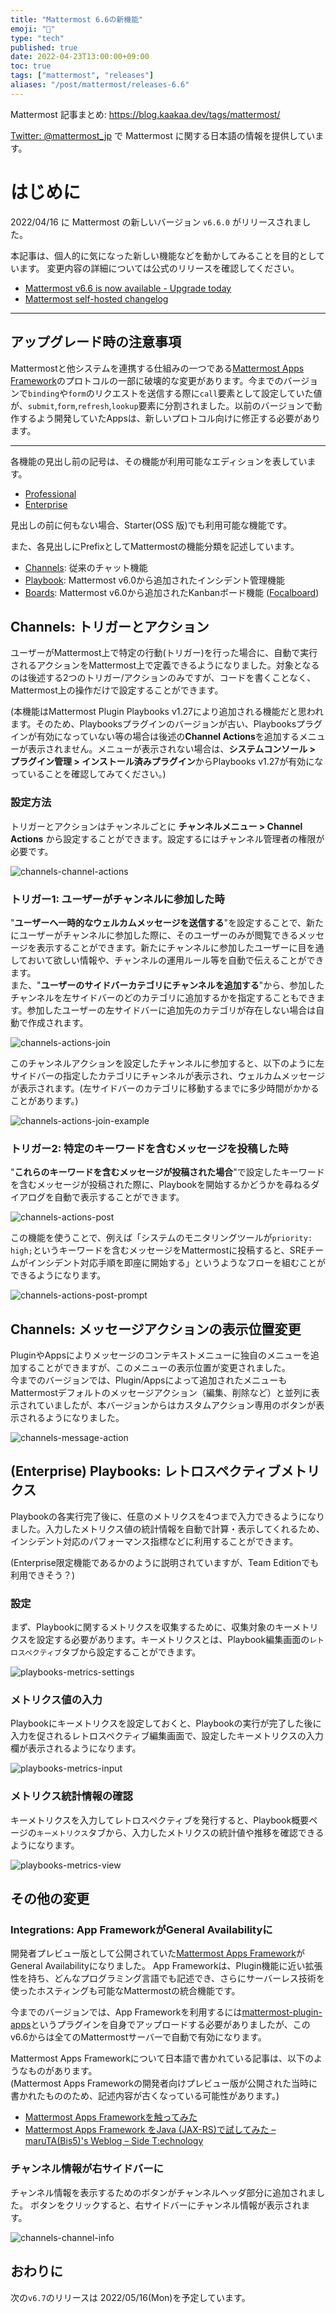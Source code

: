 ```yaml
---
title: "Mattermost 6.6の新機能"
emoji: "🎉"
type: "tech"
published: true
date: 2022-04-23T13:00:00+09:00
toc: true
tags: ["mattermost", "releases"]
aliases: "/post/mattermost/releases-6.6"
---
```


Mattermost 記事まとめ: https://blog.kaakaa.dev/tags/mattermost/

[Twitter: @mattermost_jp](https://twitter.com/mattermost_jp) で Mattermost に関する日本語の情報を提供しています。

# はじめに

2022/04/16 に Mattermost の新しいバージョン `v6.6.0` がリリースされました。  

本記事は、個人的に気になった新しい機能などを動かしてみることを目的としています。
変更内容の詳細については公式のリリースを確認してください。

- [Mattermost v6\.6 is now available \- Upgrade today](https://mattermost.com/blog/mattermost-v6-6-is-now-available/)
- [Mattermost self\-hosted changelog](https://docs.mattermost.com/install/self-managed-changelog.html#release-v6-6-feature-release)


---

## アップグレード時の注意事項

Mattermostと他システムを連携する仕組みの一つである[Mattermost Apps Framework](https://developers.mattermost.com/integrate/apps/)のプロトコルの一部に破壊的な変更があります。今までのバージョンで`binding`や`form`のリクエストを送信する際に`call`要素として設定していた値が、`submit`,`form`,`refresh`,`lookup`要素に分割されました。以前のバージョンで動作するよう開発していたAppsは、新しいプロトコル向けに修正する必要があります。

---

各機能の見出し前の記号は、その機能が利用可能なエディションを表しています。

- [Professional](https://mattermost.com/pricing/)
- [Enterprise](https://mattermost.com/pricing/)

見出しの前に何もない場合、Starter(OSS 版)でも利用可能な機能です。

また、各見出しにPrefixとしてMattermostの機能分類を記述しています。

- [Channels](https://docs.mattermost.com/guides/channels.html): 従来のチャット機能
- [Playbook](https://docs.mattermost.com/guides/playbooks.html): Mattermost v6.0から追加されたインシデント管理機能
- [Boards](https://docs.mattermost.com/guides/boards.html): Mattermost v6.0から追加されたKanbanボード機能 ([Focalboard](https://www.focalboard.com/))

## Channels: トリガーとアクション

ユーザーがMattermost上で特定の行動(トリガー)を行った場合に、自動で実行されるアクションをMattermost上で定義できるようになりました。対象となるのは後述する2つのトリガー/アクションのみですが、コードを書くことなく、Mattermost上の操作だけで設定することができます。

(本機能はMattermost Plugin Playbooks v1.27により追加される機能だと思われます。そのため、Playbooksプラグインのバージョンが古い、Playbooksプラグインが有効になっていない等の場合は後述の**Channel Actions**を追加するメニューが表示されません。メニューが表示されない場合は、**システムコンソール > プラグイン管理 > インストール済みプラグイン**からPlaybooks v1.27が有効になっていることを確認してみてください。)

### 設定方法

トリガーとアクションはチャンネルごとに **チャンネルメニュー > Channel Actions** から設定することができます。設定するにはチャンネル管理者の権限が必要です。

![channels-channel-actions](https://blog.kaakaa.dev/images/posts/mattermost/releases-6.6/channels-channel-actions.png)


### トリガー1: ユーザーがチャンネルに参加した時

"**ユーザーへ一時的なウェルカムメッセージを送信する**"を設定することで、新たにユーザーがチャンネルに参加した際に、そのユーザーのみが閲覧できるメッセージを表示することができます。新たにチャンネルに参加したユーザーに目を通しておいて欲しい情報や、チャンネルの運用ルール等を自動で伝えることができます。  
また、"**ユーザーのサイドバーカテゴリにチャンネルを追加する**"から、参加したチャンネルを左サイドバーのどのカテゴリに追加するかを指定することもできます。参加したユーザーの左サイドバーに追加先のカテゴリが存在しない場合は自動で作成されます。

![channels-actions-join](https://blog.kaakaa.dev/images/posts/mattermost/releases-6.6/channels-actions-join.png)

このチャンネルアクションを設定したチャンネルに参加すると、以下のように左サイドバーの指定したカテゴリにチャンネルが表示され、ウェルカムメッセージが表示されます。(左サイドバーのカテゴリに移動するまでに多少時間がかかることがあります。)

![channels-actions-join-example](https://blog.kaakaa.dev/images/posts/mattermost/releases-6.6/channels-actions-join-example.png)

### トリガー2: 特定のキーワードを含むメッセージを投稿した時

"**これらのキーワードを含むメッセージが投稿された場合**"で設定したキーワードを含むメッセージが投稿された際に、Playbookを開始するかどうかを尋ねるダイアログを自動で表示することができます。

![channels-actions-post](https://blog.kaakaa.dev/images/posts/mattermost/releases-6.6/channels-actions-post.png)

この機能を使うことで、例えば「システムのモニタリングツールが`priority: high;`というキーワードを含むメッセージをMattermostに投稿すると、SREチームがインシデント対応手順を即座に開始する」というようなフローを組むことができるようになります。

![channels-actions-post-prompt](https://blog.kaakaa.dev/images/posts/mattermost/releases-6.6/channels-actions-post-prompt.png)


## Channels: メッセージアクションの表示位置変更

PluginやAppsによりメッセージのコンテキストメニューに独自のメニューを追加することができますが、このメニューの表示位置が変更されました。  
今までのバージョンでは、Plugin/Appsによって追加されたメニューもMattermostデフォルトのメッセージアクション（編集、削除など）と並列に表示されていましたが、本バージョンからはカスタムアクション専用のボタンが表示されるようになりました。

![channels-message-action](https://blog.kaakaa.dev/images/posts/mattermost/releases-6.6/channels-message-action.png)


## (Enterprise) Playbooks: レトロスペクティブメトリクス

Playbookの各実行完了後に、任意のメトリクスを4つまで入力できるようになりました。入力したメトリクス値の統計情報を自動で計算・表示してくれるため、インシデント対応のパフォーマンス指標などに利用することができます。  

(Enterprise限定機能であるかのように説明されていますが、Team Editionでも利用できそう？)

### 設定
まず、Playbookに関するメトリクスを収集するために、収集対象のキーメトリクスを設定する必要があります。キーメトリクスとは、Playbook編集画面の`レトロスペクティブ`タブから設定することができます。

![playbooks-metrics-settings](https://blog.kaakaa.dev/images/posts/mattermost/releases-6.6/playbooks-metrics-settings.png)

### メトリクス値の入力
Playbookにキーメトリクスを設定しておくと、Playbookの実行が完了した後に入力を促されるレトロスペクティブ編集画面で、設定したキーメトリクスの入力欄が表示されるようになります。

![playbooks-metrics-input](https://blog.kaakaa.dev/images/posts/mattermost/releases-6.6/playbooks-metrics-input.png)

### メトリクス統計情報の確認

キーメトリクスを入力してレトロスペクティブを発行すると、Playbook概要ページの`キーメトリクス`タブから、入力したメトリクスの統計値や推移を確認できるようになります。

![playbooks-metrics-view](https://blog.kaakaa.dev/images/posts/mattermost/releases-6.6/playbooks-metrics-view.png)

## その他の変更

### Integrations: App FrameworkがGeneral Availabilityに

開発者プレビュー版として公開されていた[Mattermost Apps Framework](https://developers.mattermost.com/integrate/apps/)がGeneral Availabilityになりました。
App Frameworkは、Plugin機能に近い拡張性を持ち、どんなプログラミング言語でも記述でき、さらにサーバーレス技術を使ったホスティングも可能なMattermostの統合機能です。

今までのバージョンでは、App Frameworkを利用するには[mattermost-plugin-apps](https://github.com/mattermost/mattermost-plugin-apps)というプラグインを自身でアップロードする必要がありましたが、このv6.6からは全てのMattermostサーバーで自動で有効になります。

Mattermost Apps Frameworkについて日本語で書かれている記事は、以下のようなものがあります。  
(Mattermost Apps Frameworkの開発者向けプレビュー版が公開された当時に書かれたもののため、記述内容が古くなっている可能性があります。)

* [Mattermost Apps Frameworkを触ってみた](https://zenn.dev/kaakaa/articles/mattermost-apps-sample)
* [Mattermost Apps Framework をJava \(JAX\-RS\)で試してみた – maruTA\(Bis5\)'s Weblog – Side T:echnology](https://tech.bis5.net/2021/05/09/248.html)

### チャンネル情報が右サイドバーに

チャンネル情報を表示するためのボタンがチャンネルヘッダ部分に追加されました。  ボタンをクリックすると、右サイドバーにチャンネル情報が表示されます。

![channels-channel-info](https://blog.kaakaa.dev/images/posts/mattermost/releases-6.6/channels-channel-info.png)

## おわりに
次の`v6.7`のリリースは 2022/05/16(Mon)を予定しています。
